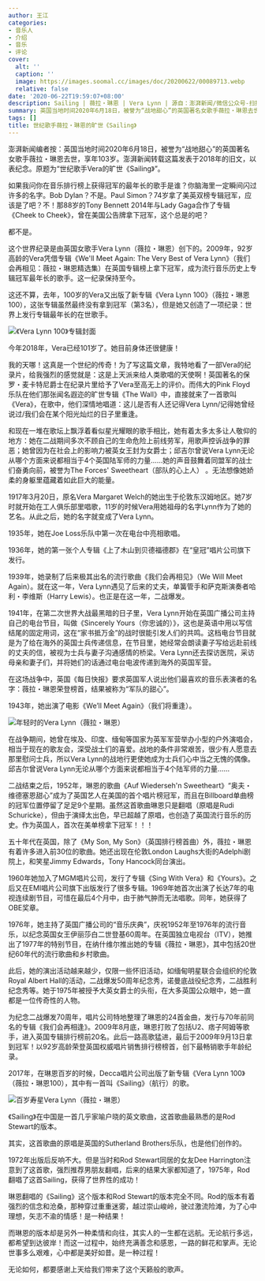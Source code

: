 ```yaml
---
author: 王江
categories:
- 音乐人
- 介绍
- 音乐
- 评论
cover:
  alt: ''
  caption: ''
  image: https://images.soomal.cc/images/doc/20200622/00089713.webp
  relative: false
date: '2020-06-22T19:59:07+08:00'
description: Sailing | 薇拉・琳恩 | Vera Lynn | 源自：澎湃新闻/微信公众号-扫描歌声 | 版权：转载 |  平均/总评分：10.00/50
summary: 英国当地时间2020年6月18日，被誉为“战地甜心”的英国著名女歌手薇拉・琳恩去世，享年103岁。澎湃新闻转载这篇发表于2018年的旧文，以表纪念。原题为“世纪歌手Vera的旷世《Sailing》”……
tags: []
title: 世纪歌手薇拉・琳恩的旷世《Sailing》
---
```


澎湃新闻编者按：英国当地时间2020年6月18日，被誉为“战地甜心”的英国著名女歌手薇拉・琳恩去世，享年103岁。澎湃新闻转载这篇发表于2018年的旧文，以表纪念。原题为“世纪歌手Vera的旷世《Sailing》”。


如果我问你在音乐排行榜上获得冠军的最年长的歌手是谁？你脑海里一定瞬间闪过许多的名字。Bob Dylan？不是。Paul Simon？74岁拿了美英双榜专辑冠军，应该是了吧？不！那88岁的Tony Bennett 2014年与Lady Gaga合作了专辑《Cheek to Cheek》，曾在美国公告牌拿下冠军，这个总是的吧？

都不是。

这个世界纪录是由英国女歌手Vera Lynn（薇拉・琳恩）创下的。2009年，92岁高龄的Vera凭借专辑《We'll Meet Again: The Very Best of Vera Lynn》（我们会再相见：薇拉・琳恩精选集）在英国专辑榜上拿下冠军，成为流行音乐历史上专辑冠军最年长的歌手。这一纪录保持至今。

这还不算，去年，100岁的Vera又出版了新专辑《Vera Lynn 100》（薇拉・琳恩100），这张专辑虽然最终没有拿到冠军（第3名），但是她又创造了一项纪录：世界上发行专辑最年长的在世歌手。

![《Vera Lynn 100》专辑封面](https://images.soomal.cc/images/doc/20200622/00089712.webp)





今年2018年，Vera已经101岁了。她目前身体还很健康！

我的天哪！这真是一个世纪的传奇！为了写这篇文章，我特地看了一部Vera的纪录片，给我强烈的感觉就是：这是上天派来给人类歌唱的天使啊！英国著名的保罗・麦卡特尼爵士在纪录片里给予了Vera至高无上的评价。而伟大的Pink Floyd乐队在他们那张闻名遐迩的旷世专辑《The  Wall》中，直接就来了一首歌叫《Vera》，在歌中，他们深情地唱道：这儿是否有人还记得Vera Lynn/记得她曾经说过/我们会在某个阳光灿烂的日子里重逢。

和现在一堆在歌坛上飘浮着看似星光耀眼的歌手相比，她有着太多太多让人敬仰的地方：她在二战期间多次不顾自己的生命危险上前线劳军，用歌声控诉战争的罪恶；她曾因为在社会上的影响力被英女王封为女爵士；邱吉尔曾说Vera Lynn无论从哪个方面来说都相当于4个英国陆军师的力量……她的声音鼓舞着同盟军的战士们奋勇向前，被誉为The Forces' Sweetheart（部队的心上人） 。无法想像她娇柔的身躯里蕴藏着如此巨大的能量。

1917年3月20日，原名Vera Margaret Welch的她出生于伦敦东汉姆地区。她7岁时就开始在工人俱乐部里唱歌，11岁的时候Vera用她祖母的名字Lynn作为了她的艺名。从此之后，她的名字就变成了Vera Lynn。

1935年，她在Joe Loss乐队中第一次在电台中亮相歌唱。

1936年，她的第一张个人专辑《上了木山到贝德福德郡》在“皇冠”唱片公司旗下发行。

1939年，她录制了后来极其出名的流行歌曲《我们会再相见》（We Will Meet Again）。就在这一年，Vera Lynn遇见了后来的丈夫，单簧管手和萨克斯演奏者哈利・李维斯（Harry Lewis）。也正是在这一年，二战爆发。

1941年，在第二次世界大战最黑暗的日子里，Vera Lynn开始在英国广播公司主持自己的电台节目，叫做《Sincerely Yours（你忠诚的）》，这也是英语中用以写信结尾的固定用词，这在“家书抵万金”的战时很能引发人们的共鸣。这档电台节目就是为了给在海外的英国士兵传递信息，在节目里，她经常会朗读妻子写给远赴前线的丈夫的信，被视为士兵与妻子沟通感情的桥梁。Vera Lynn还去探访医院，采访母亲和妻子们，并将她们的话通过电台电波传递到海外的英国军营。

在这场战争中，英国《每日快报》要求英国军人说出他们最喜欢的音乐表演者的名字：薇拉・琳恩荣登榜首，结果被称为“军队的甜心”。

1943年，她出演了电影《We’ll Meet Again》（我们将重逢）。

![年轻时的Vera Lynn（薇拉・琳恩）](https://images.soomal.cc/images/doc/20200622/00089711.webp)





在战争期间，她曾在埃及、印度、缅甸等国家为英军军营举办小型的户外演唱会，相当于现在的歌友会，深受战士们的喜爱。战地的条件非常艰苦，很少有人愿意去那里慰问士兵，所以Vera Lynn的战地行更使她成为士兵们心中当之无愧的偶像。邱吉尔曾说Vera Lynn无论从哪个方面来说都相当于4个陆军师的力量……

二战结束之后，1952年，琳恩的歌曲《Auf Wiederseh'n Sweetheart》“奥夫・维德塞恩甜心”成为了英国艺人在美国的首个唱片榜冠军，而且在Billboard单曲榜的冠军位置停留了足足9个星期。虽然这首歌曲琳恩只是翻唱（原唱是Rudi Schuricke），但由于演绎太出色，早已超越了原唱，也创造了英国流行音乐的历史。作为英国人，首次在美单榜拿下冠军！！！

五十年代在英国，除了《My Son, My Son》（英国排行榜首曲）外，薇拉・琳恩有着许多进入前30位的歌曲。她还出现在伦敦London Laughs大街的Adelphi剧院上，和笑星Jimmy Edwards，Tony Hancock同台演出。

1960年她加入了MGM唱片公司，发行了专辑《Sing With Vera》和《Yours》。之后又在EMI唱片公司旗下出版发行了很多专辑。1969年她首次出演了长达7年的电视连续剧节目，可惜在最后4个月中，由于肺气肿而无法唱歌。同年，她获得了OBE奖章。

1976年，她主持了英国广播公司的“音乐庆典”，庆祝1952年至1976年的流行音乐，以纪念英国女王伊丽莎白二世登基60周年。在英国独立电视台（ITV），她推出了1977年的特别节目，在纳什维尔推出她的专辑《薇拉・琳恩》，其中包括20世纪60年代的流行歌曲和乡村歌曲。

此后，她的演出活动越来越少，仅限一些怀旧活动，如缅甸明星联合会组织的伦敦Royal Albert Hall的活动，二战爆发50周年纪念秀，诺曼底战役纪念秀，二战胜利纪念秀等。她于1975年被授予大英女爵士的头衔，在大多英国公众眼中，她一直都是一位传奇性的人物。

为纪念二战爆发70周年，唱片公司特地整理了琳恩的24首金曲，发行与70年前同名的专辑《我们会再相逢》。2009年8月底，琳恩打败了包括U2、痞子阿姆等歌手，进入英国专辑排行榜前20名。此后一路高歌猛进，最后于2009年9月13日拿到冠军！以92岁高龄荣登英国权威唱片销售排行榜榜首，创下最畅销歌手年龄纪录。

2017年，在琳恩百岁的时候，Decca唱片公司出版了新专辑《Vera Lynn 100》（薇拉・琳恩100），其中有一首叫《Sailing》（航行）的歌。

![百岁寿星Vera Lynn（薇拉・琳恩）](https://images.soomal.cc/images/doc/20200622/00089713.webp)





《Sailing》在中国是一首几乎家喻户晓的英文歌曲，这首歌曲最熟悉的是Rod Stewart的版本。

其实，这首歌曲的原唱是英国的Sutherland Brothers乐队，也是他们创作的。

1972年出版后反响不大。但是当时和Rod Stewart同居的女友Dee Harrington注意到了这首歌，强烈推荐男朋友翻唱，后来的结果大家都知道了，1975年，Rod 翻唱了这首Sailing，获得了世界性的成功！

琳恩翻唱的《Sailing》这个版本和Rod Stewart的版本完全不同。Rod的版本有着强烈的信念和沧桑，那种穿过重重迷雾，越过崇山峻岭，驶过激流险滩，为了心中理想，矢志不渝的情感！是一种结果！

而琳恩的版本却是另外一种柔情和向往，其实人的一生都在远航。无论航行多远，都希望到达彼岸！而这一过程中，始终充满善念和感恩，一路的鲜花和掌声。无论世事多么艰难，心中都是美好如昔。是一种过程！

无论如何，都要感谢上天给我们带来了这个天籁般的歌声。
